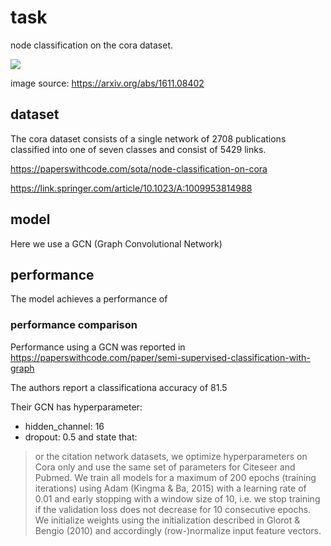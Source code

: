 # task

node classification on the cora dataset.

![](https://production-media.paperswithcode.com/datasets/Cora-0000000700-ce1c5ec7_LD7pZnT.jpg)

image source: https://arxiv.org/abs/1611.08402

## dataset

The cora dataset consists of a single network of 2708 publications classified into one of seven classes and consist of 5429 links.

https://paperswithcode.com/sota/node-classification-on-cora

https://link.springer.com/article/10.1023/A:1009953814988


## model

Here we use a GCN (Graph Convolutional Network)


## performance

The model achieves a performance of

### performance comparison

Performance using a GCN was reported in 
https://paperswithcode.com/paper/semi-supervised-classification-with-graph

The authors report a classificationa accuracy of 81.5

Their GCN has hyperparameter:
 - hidden_channel: 16
 - dropout: 0.5
and state that:
> or the citation network datasets, we optimize hyperparameters on Cora only and use the same set
> of parameters for Citeseer and Pubmed. We train all models for a maximum of 200 epochs (training
> iterations) using Adam (Kingma & Ba, 2015) with a learning rate of 0.01 and early stopping with a
> window size of 10, i.e. we stop training if the validation loss does not decrease for 10 consecutive
> epochs. We initialize weights using the initialization described in Glorot & Bengio (2010) and
> accordingly (row-)normalize input feature vectors.
